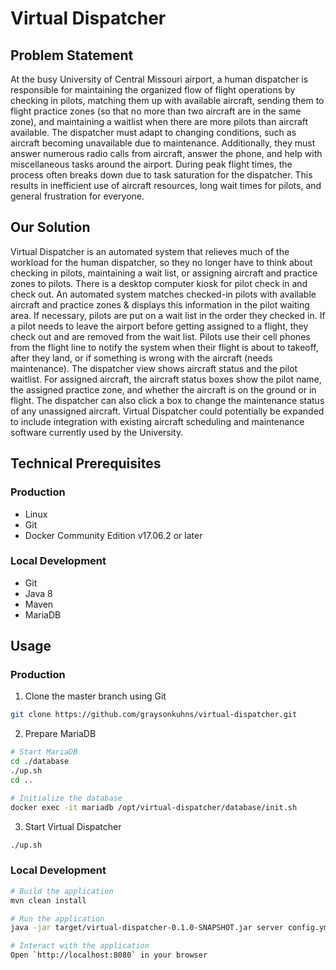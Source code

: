 # Virtual Dispatcher

## Problem Statement

At the busy University of Central Missouri airport, a human dispatcher is responsible for maintaining the organized flow of flight
operations by checking in pilots, matching them up with available aircraft, sending them to flight practice zones (so that no more than two
aircraft are in the same zone), and maintaining a waitlist when there are more pilots than aircraft available. The dispatcher must adapt to
changing conditions, such as aircraft becoming unavailable due to maintenance. Additionally, they must answer numerous radio calls from
aircraft, answer the phone, and help with miscellaneous tasks around the airport. During peak flight times, the process often breaks down
due to task saturation for the dispatcher. This results in inefficient use of aircraft resources, long wait times for pilots, and general 
frustration for everyone.

## Our Solution

Virtual Dispatcher is an automated system that relieves much of the workload for the human dispatcher, so they no longer have to think
about checking in pilots, maintaining a wait list, or assigning aircraft and practice zones to pilots. There is a desktop computer kiosk
for pilot check in and check out. An automated system matches checked-in pilots with available aircraft and practice zones & displays
this information in the pilot waiting area. If necessary, pilots are put on a wait list in the order they checked in. If a pilot needs
to leave the airport before getting assigned to a flight, they check out and are removed from the wait list. Pilots use their cell
phones from the flight line to notify the system when their flight is about to takeoff, after they land, or if something is wrong with
the aircraft (needs maintenance). The dispatcher view shows aircraft status and the pilot waitlist. For assigned aircraft, the aircraft
status boxes show the pilot name, the assigned practice zone, and whether the aircraft is on the ground or in flight. The dispatcher can
also click a box to change the maintenance status of any unassigned aircraft. Virtual Dispatcher could potentially be expanded to
include integration with existing aircraft scheduling and maintenance software currently used by the University.

## Technical Prerequisites

### Production
* Linux
* Git
* Docker Community Edition v17.06.2 or later

### Local Development
* Git
* Java 8
* Maven
* MariaDB

## Usage

### Production

1) Clone the master branch using Git
``` bash
git clone https://github.com/graysonkuhns/virtual-dispatcher.git
```

2) Prepare MariaDB
``` bash
# Start MariaDB
cd ./database
./up.sh
cd ..

# Initialize the database
docker exec -it mariadb /opt/virtual-dispatcher/database/init.sh
```

3) Start Virtual Dispatcher
``` bash
./up.sh
```

### Local Development

``` bash
# Build the application
mvn clean install

# Run the application
java -jar target/virtual-dispatcher-0.1.0-SNAPSHOT.jar server config.yml

# Interact with the application
Open `http://localhost:8080` in your browser
```
